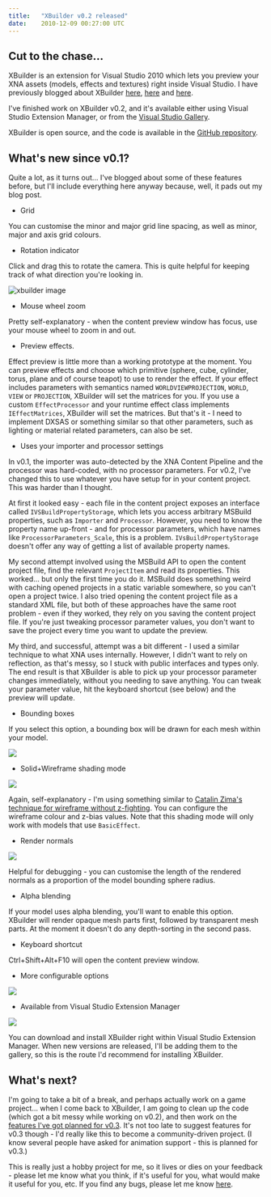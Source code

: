 ```yaml
---
title:   "XBuilder v0.2 released"
date:    2010-12-09 00:27:00 UTC
---
```


## Cut to the chase...

XBuilder is an extension for Visual Studio 2010 which lets you preview your XNA assets (models, effects and textures) right inside Visual Studio. I have previously blogged about XBuilder [here](/blog/archive/2010/11/26/announcing-xbuilder-a-free--open-source-content), [here](/blog/archive/2010/12/01/xbuilder-updates---grid-rotation-indicator-mouse) and [here](/blog/archive/2010/12/01/xbuilder-updates---show-normals).

I've finished work on XBuilder v0.2, and it's available either using Visual Studio Extension Manager, or from the [Visual Studio Gallery](http://visualstudiogallery.msdn.microsoft.com/en-us/30e6bc7d-4d92-49da-ac40-adab43fd94a1).

XBuilder is open source, and the code is available in the [GitHub repository](https://github.com/tgjones/xbuilder).

## What's new since v0.1?

Quite a lot, as it turns out... I've blogged about some of these features before, but I'll include everything here anyway because, well, it pads out my blog post.

* Grid

You can customise the minor and major grid line spacing, as well as minor, major and axis grid colours.

* Rotation indicator

Click and drag this to rotate the camera. This is quite helpful for keeping track of what direction you're looking in.

![xbuilder image](/assets/posts/xbuilder8.jpg)

* Mouse wheel zoom

Pretty self-explanatory - when the content preview window has focus, use your mouse wheel to zoom in and out.

* Preview effects.

Effect preview is little more than a working prototype at the moment. You can preview effects and choose which primitive (sphere, cube, cylinder, torus, plane and of course teapot) to use to render the effect. If your effect includes parameters with semantics named `WORLDVIEWPROJECTION`, `WORLD`, `VIEW` or `PROJECTION`, XBuilder will set the matrices for you. If you use a custom `EffectProcessor` and your runtime effect class implements `IEffectMatrices`, XBuilder will set the matrices. But that's it - I need to implement DXSAS or something similar so that other parameters, such as lighting or material related parameters, can also be set.

* Uses your importer and processor settings

In v0.1, the importer was auto-detected by the XNA Content Pipeline and the processor was hard-coded, with no processor parameters. For v0.2, I've changed this to use whatever you have setup for in your content project. This was harder than I thought.

At first it looked easy - each file in the content project exposes an interface called `IVSBuildPropertyStorage`, which lets you access arbitrary MSBuild properties, such as `Importer` and `Processor`. However, you need to know the property name up-front - and for processor parameters, which have names like `ProcessorParameters_Scale`, this is a problem. `IVsBuildPropertyStorage` doesn't offer any way of getting a list of available property names.

My second attempt involved using the MSBuild API to open the content project file, find the relevant `ProjectItem` and read its properties. This worked... but only the first time you do it. MSBuild does something weird with caching opened projects in a static variable somewhere, so you can't open a project twice. I also tried opening the content project file as a standard XML file, but both of these approaches have the same root problem - even if they worked, they rely on you saving the content project file. If you're just tweaking processor parameter values, you don't want to save the project every time you want to update the preview.

My third, and successful, attempt was a bit different - I used a similar technique to what XNA uses internally. However, I didn't want to rely on reflection, as that's messy, so I stuck with public interfaces and types only. The end result is that XBuilder is able to pick up your processor parameter changes immediately, without you needing to save anything. You can tweak your parameter value, hit the keyboard shortcut (see below) and the preview will update.

* Bounding boxes

If you select this option, a bounding box will be drawn for each mesh within your model.

![](/assets/posts/xbuilder10.jpg)

* Solid+Wireframe shading mode

![](/assets/posts/xbuilder11.jpg)

Again, self-explanatory - I'm using something similar to [Catalin Zima's technique for wireframe without z-fighting](http://www.catalinzima.com/samples/12-months-12-samples-2008/drawing-wireframes-without-z-fighting/). You can configure the wireframe colour and z-bias values. Note that this shading mode will only work with models that use `BasicEffect`.

* Render normals

![](/assets/posts/xbuilder12.jpg)

Helpful for debugging - you can customise the length of the rendered normals as a proportion of the model bounding sphere radius.

* Alpha blending

If your model uses alpha blending, you'll want to enable this option. XBuilder will render opaque mesh parts first, followed by transparent mesh parts. At the moment it doesn't do any depth-sorting in the second pass.

* Keyboard shortcut

Ctrl+Shift+Alt+F10 will open the content preview window.

* More configurable options

![](/assets/posts/xbuilder9.jpg)

* Available from Visual Studio Extension Manager

![](/assets/posts/xbuilder13.jpg)

You can download and install XBuilder right within Visual Studio Extension Manager. When new versions are released, I'll be adding them to the gallery, so this is the route I'd recommend for installing XBuilder.

## What's next?

I'm going to take a bit of a break, and perhaps actually work on a game project... when I come back to XBuilder, I am going to clean up the code (which got a bit messy while working on v0.2), and then work on the [features I've got planned for v0.3](https://github.com/tgjones/xbuilder/issues). It's not too late to suggest features for v0.3 though - I'd really like this to become a community-driven project. (I know several people have asked for animation support - this is planned for v0.3.)

This is really just a hobby project for me, so it lives or dies on your feedback - please let me know what you think, if it's useful for you, what would make it useful for you, etc. If you find any bugs, please let me know [here](https://github.com/tgjones/xbuilder/issues).